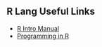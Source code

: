 R Lang Useful Links
-------------------

- [R Intro Manual](http://cran.r-project.org/doc/manuals/R-intro.pdf)
- [Programming in R](http://manuals.bioinformatics.ucr.edu/home/programming-in-r)
